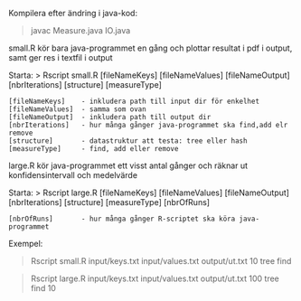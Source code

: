 

Kompilera efter ändring i java-kod:
  > javac Measure.java IO.java


small.R kör bara java-programmet en gång och plottar resultat i pdf i output, samt ger res i textfil i output

  Starta:
    > Rscript small.R [fileNameKeys] [fileNameValues] [fileNameOutput] [nbrIterations] [structure] [measureType]

    [fileNameKeys]    - inkludera path till input dir för enkelhet
    [fileNameValues]  - samma som ovan
    [fileNameOutput]  - inkludera path till output dir
    [nbrIterations]   - hur många gånger java-programmet ska find,add elr remove
    [structure]       - datastruktur att testa: tree eller hash
    [measureType]     - find, add eller remove



large.R kör java-programmet ett visst antal gånger och räknar ut konfidensintervall och medelvärde

  Starta:
    > Rscript large.R [fileNameKeys] [fileNameValues] [fileNameOutput] [nbrIterations] [structure] [measureType] [nbrOfRuns]

    [nbrOfRuns]       - hur många gånger R-scriptet ska köra java-programmet  



Exempel:

  > Rscript small.R input/keys.txt input/values.txt output/ut.txt 10 tree find

  > Rscript large.R input/keys.txt input/values.txt output/ut.txt 100 tree find 10
